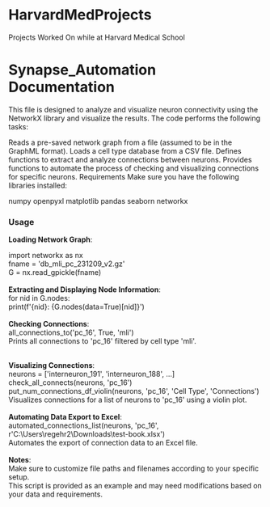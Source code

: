 # HarvardMedProjects
Projects Worked On while at Harvard Medical School

# Synapse_Automation Documentation
This file is designed to analyze and visualize neuron connectivity using the NetworkX library and visualize the results. The code performs the following tasks:

Reads a pre-saved network graph from a file (assumed to be in the GraphML format).
Loads a cell type database from a CSV file.
Defines functions to extract and analyze connections between neurons.
Provides functions to automate the process of checking and visualizing connections for specific neurons.
Requirements
Make sure you have the following libraries installed:

numpy
openpyxl
matplotlib
pandas
seaborn
networkx


### Usage
**Loading Network Graph**:<br />

import networkx as nx<br />
fname = 'db_mli_pc_231209_v2.gz'<br />
G = nx.read_gpickle(fname)<br />
<br />
**Extracting and Displaying Node Information**:<br />
for nid in G.nodes:<br />
    print(f'{nid}: {G.nodes(data=True)[nid]}')<br />
<br />
**Checking Connections**:<br />
all_connections_to('pc_16', True, 'mli')<br />
Prints all connections to 'pc_16' filtered by cell type 'mli'.<br />
<br />

**Visualizing Connections**:<br />
neurons = ['interneuron_191', 'interneuron_188', ...]<br />
check_all_connects(neurons, 'pc_16')<br />
put_num_connections_df_violin(neurons, 'pc_16', 'Cell Type', 'Connections')<br />
Visualizes connections for a list of neurons to 'pc_16' using a violin plot.<br />
<br />
**Automating Data Export to Excel**:<br />
automated_connections_list(neurons, 'pc_16', r'C:\Users\regehr2\Downloads\test-book.xlsx')<br />
Automates the export of connection data to an Excel file.<br />
<br />
**Notes**:<br />
Make sure to customize file paths and filenames according to your specific setup.<br />
This script is provided as an example and may need modifications based on your data and requirements.<br />
